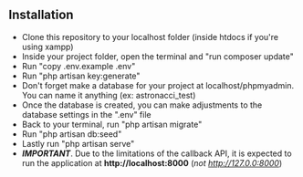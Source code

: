 ## Installation

- Clone this repository to your localhost folder (inside htdocs if you're using xampp)
- Inside your project folder, open the terminal and "run composer update"
- Run "copy .env.example .env"
- Run "php artisan key:generate"
- Don't forget make a database for your project at localhost/phpmyadmin. You can name it anything (ex: astronacci_test)
- Once the database is created, you can make adjustments to the database settings in the ".env" file
- Back to your terminal, run "php artisan migrate"
- Run "php artisan db:seed"
- Lastly run "php artisan serve"
- ***IMPORTANT***. Due to the limitations of the callback API, it is expected to run the application at **http://localhost:8000** (*not http://127.0.0:8000*)